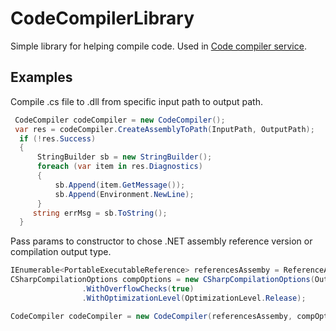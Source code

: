 # CodeCompilerLibrary
Simple library for helping compile code. Used in [Code compiler service](https://github.com/owik100/CoderCompilerWorkerService).

## Examples
Compile .cs file to .dll from specific input path to output path.
```csharp
 CodeCompiler codeCompiler = new CodeCompiler();
 var res = codeCompiler.CreateAssemblyToPath(InputPath, OutputPath);
  if (!res.Success)
  {
      StringBuilder sb = new StringBuilder();
      foreach (var item in res.Diagnostics)
      {
          sb.Append(item.GetMessage());
          sb.Append(Environment.NewLine);
      }
     string errMsg = sb.ToString();
  }

```
Pass params to constructor to chose .NET assembly reference version or compilation output type.
```csharp
IEnumerable<PortableExecutableReference> referencesAssemby = ReferenceAssemblies.NetStandard20;
CSharpCompilationOptions compOptions = new CSharpCompilationOptions(OutputKind.ConsoleApplication)
                .WithOverflowChecks(true)
                .WithOptimizationLevel(OptimizationLevel.Release);

CodeCompiler codeCompiler = new CodeCompiler(referencesAssemby, compOptions);
```
